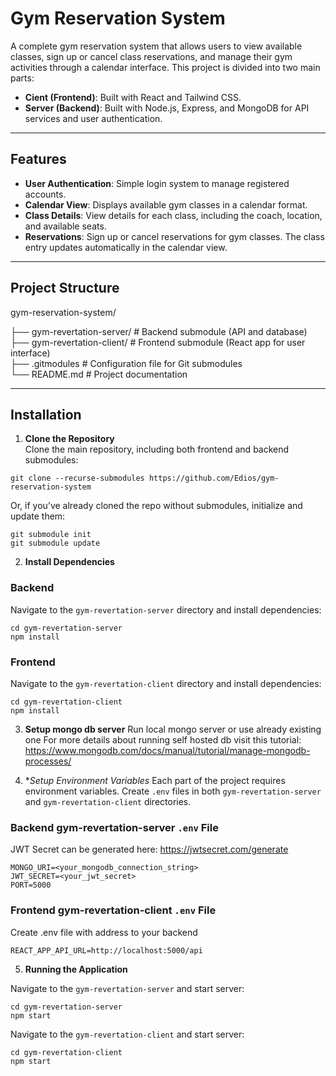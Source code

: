 # Gym Reservation System
A complete gym reservation system that allows users to view available classes, sign up or cancel class reservations, and manage their gym activities through a calendar interface. This project is divided into two main parts:

- **Cient (Frontend)**: Built with React and Tailwind CSS.
- **Server (Backend)**: Built with Node.js, Express, and MongoDB for API services and user authentication.

-----------------
## Features
- **User Authentication**: Simple login system to manage registered accounts.
- **Calendar View**: Displays available gym classes in a calendar format.
- **Class Details**: View details for each class, including the coach, location, and available seats.
- **Reservations**: Sign up or cancel reservations for gym classes. The class entry updates automatically in the calendar view.

-----------------
## Project Structure
gym-reservation-system/

├── gym-revertation-server/          # Backend submodule (API and database)  
├── gym-revertation-client/         # Frontend submodule (React app for user interface)  
├── .gitmodules       # Configuration file for Git submodules  
└── README.md         # Project documentation  

-----------------
## Installation
1. **Clone the Repository**  
Clone the main repository, including both frontend and backend submodules:
```
git clone --recurse-submodules https://github.com/Edios/gym-reservation-system
```
Or, if you’ve already cloned the repo without submodules, initialize and update them:
```
git submodule init
git submodule update
```
2. **Install Dependencies**
### Backend  
Navigate to the `gym-revertation-server` directory and install dependencies:
```
cd gym-revertation-server
npm install
```
### Frontend  
Navigate to the `gym-revertation-client` directory and install dependencies:
```
cd gym-revertation-client
npm install
```
3. **Setup mongo db server**
Run local mongo server or use already existing one
For more details about running self hosted db visit this tutorial: https://www.mongodb.com/docs/manual/tutorial/manage-mongodb-processes/

4. **Setup Environment Variables*
Each part of the project requires environment variables. Create `.env` files in both `gym-revertation-server` and `gym-revertation-client` directories.

### Backend gym-revertation-server `.env` File
JWT Secret can be generated here: https://jwtsecret.com/generate
```
MONGO_URI=<your_mongodb_connection_string> 
JWT_SECRET=<your_jwt_secret> 
PORT=5000
```
### Frontend gym-revertation-client `.env` File
Create .env file with address to your backend
```
REACT_APP_API_URL=http://localhost:5000/api
```
5. **Running the Application**

Navigate to the `gym-revertation-server` and start server:
```
cd gym-revertation-server
npm start
```
Navigate to the `gym-revertation-client` and start server:
```
cd gym-revertation-client
npm start
```
